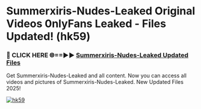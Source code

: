# Summerxiris-Nudes-Leaked Original Videos 0nlyFans Leaked - Files Updated! (hk59)

<h3>🔴 CLICK HERE 🌐==►► <a href="https://tinyurl.com/yc6ubb5a" rel="nofollow">Summerxiris-Nudes-Leaked Updated Files</a></h3>

Get Summerxiris-Nudes-Leaked and all content. Now you can access all videos and pictures of Summerxiris-Nudes-Leaked. New Updated Files 2025!

[![hk59](https://i.imgur.com/7eu0CRL.gif)](https://tinyurl.com/yc6ubb5a)
